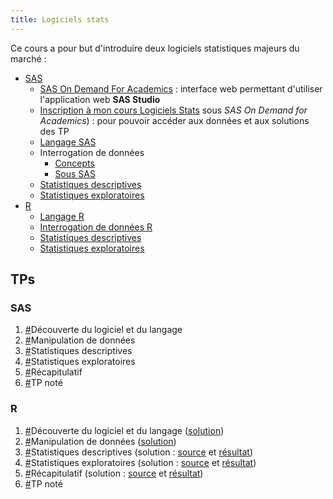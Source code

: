 ```yaml
---
title: Logiciels stats
---
```


Ce cours a pour but d'introduire deux logiciels statistiques majeurs du marché :

- [SAS](http://www.sas.com)
    - [SAS On Demand For Academics](https://odamid.oda.sas.com/) : interface web permettant d'utiliser l'application web **SAS Studio**
    - [Inscription à mon cours Logiciels Stats](https://odamid.oda.sas.com/SASODAControlCenter/enroll.html?enroll=5987151c-9317-479b-889e-9e696608d9cb) sous *SAS On Demand for Academics*) : pour pouvoir accéder aux données et aux solutions des TP	
    - [Langage SAS](slides/langage-sas.html)
    - Interrogation de données
        - [Concepts](slides/interrogation-concepts.html)
        - [Sous SAS](slides/interrogation-sas.html)
    - [Statistiques descriptives](slides/stats-desc-sas.html)
    - [Statistiques exploratoires](slides/stats-explo-sas.html)
- [R](http://www.r-project.org)
    - [Langage R](slides/langage-r.html)
    - [Interrogation de données R](slides/interrogation-r.html)
    - [Statistiques descriptives](slides/stats-desc-r.html)
    - [Statistiques exploratoires](slides/stats-explo-r.html)

## TPs

### SAS

1. [#](logiciels-stats-sas-tp1.html)Découverte du logiciel et du langage
2. [#](logiciels-stats-sas-tp2.html)Manipulation de données
3. [#](logiciels-stats-sas-tp3.html)Statistiques descriptives
4. [#](logiciels-stats-sas-tp4.html)Statistiques exploratoires
5. [#](logiciels-stats-sas-tp5.html)Récapitulatif
6. [#](logiciels-stats-sas-tp6.html)TP noté

### R

1. [#](logiciels-stats-r-tp1.html)Découverte du logiciel et du langage ([solution](logiciels-stats/tp1.R))
2. [#](logiciels-stats-r-tp2.html)Manipulation de données ([solution](logiciels-stats/tp2.R))
3. [#](logiciels-stats-r-tp3.html)Statistiques descriptives (solution : [source](logiciels-stats/tp3.Rmd) et [résultat](logiciels-stats/tp3.html))
4. [#](logiciels-stats-r-tp4.html)Statistiques exploratoires (solution : [source](logiciels-stats/tp4.Rmd) et [résultat](logiciels-stats/tp4.html))
5. [#](logiciels-stats-r-tp5.html)Récapitulatif (solution : [source](logiciels-stats/tp5.Rmd) et [résultat](logiciels-stats/tp5.html))
6. [#]()TP noté

